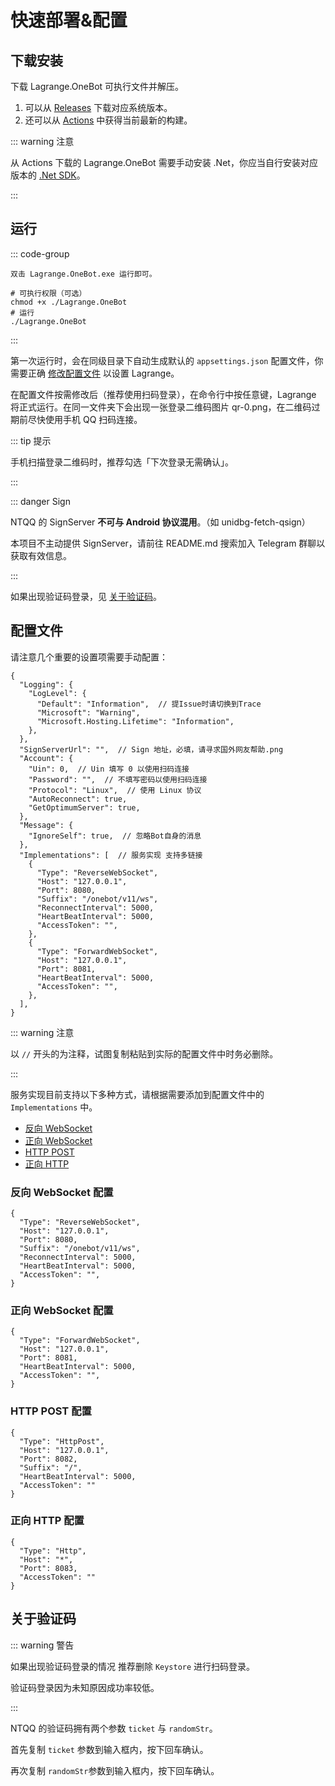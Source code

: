 # 快速部署&配置

## 下载安装

下载 Lagrange.OneBot 可执行文件并解压。

1. 可以从 [Releases](https://github.com/LagrangeDev/Lagrange.Core/releases) 下载对应系统版本。
2. 还可以从 [Actions](https://github.com/LagrangeDev/Lagrange.Core/actions) 中获得当前最新的构建。

::: warning 注意

从 Actions 下载的 Lagrange.OneBot 需要手动安装 .Net，你应当自行安装对应版本的 [.Net SDK](https://dotnet.microsoft.com/zh-cn/download)。

:::

## 运行

::: code-group

```text [Windows]
双击 Lagrange.OneBot.exe 运行即可。
```

```shell [Linux/MacOS]
# 可执行权限（可选）
chmod +x ./Lagrange.OneBot
# 运行
./Lagrange.OneBot
```

:::

第一次运行时，会在同级目录下自动生成默认的 `appsettings.json` 配置文件，你需要正确 [修改配置文件](#配置文件) 以设置 Lagrange。

在配置文件按需修改后（推荐使用扫码登录），在命令行中按任意键，Lagrange 将正式运行。在同一文件夹下会出现一张登录二维码图片 qr-0.png，在二维码过期前尽快使用手机 QQ 扫码连接。

::: tip 提示

手机扫描登录二维码时，推荐勾选「下次登录无需确认」。

:::

::: danger Sign

NTQQ 的 SignServer **不可与 Android 协议混用**。（如 unidbg-fetch-qsign）

本项目不主动提供 SignServer，请前往 README.md 搜索加入 Telegram 群聊以获取有效信息。

:::

如果出现验证码登录，见 [关于验证码](#关于验证码)。

## 配置文件

请注意几个重要的设置项需要手动配置：

```json5{9,11-12,20-37}
{
  "Logging": {
    "LogLevel": {
      "Default": "Information",  // 提Issue时请切换到Trace
      "Microsoft": "Warning",
      "Microsoft.Hosting.Lifetime": "Information",
    },
  },
  "SignServerUrl": "",  // Sign 地址，必填，请寻求国外网友帮助.png
  "Account": {
    "Uin": 0,  // Uin 填写 0 以使用扫码连接
    "Password": "",  // 不填写密码以使用扫码连接
    "Protocol": "Linux",  // 使用 Linux 协议
    "AutoReconnect": true,
    "GetOptimumServer": true,
  },
  "Message": {
    "IgnoreSelf": true,  // 忽略Bot自身的消息
  },
  "Implementations": [  // 服务实现 支持多链接
    {
      "Type": "ReverseWebSocket",
      "Host": "127.0.0.1",
      "Port": 8080,
      "Suffix": "/onebot/v11/ws",
      "ReconnectInterval": 5000,
      "HeartBeatInterval": 5000,
      "AccessToken": "",
    },
    {
      "Type": "ForwardWebSocket",
      "Host": "127.0.0.1",
      "Port": 8081,
      "HeartBeatInterval": 5000,
      "AccessToken": "",
    },
  ],
}
```

::: warning 注意

以 `//` 开头的为注释，试图复制粘贴到实际的配置文件中时务必删除。

:::

服务实现目前支持以下多种方式，请根据需要添加到配置文件中的 `Implementations` 中。

- [反向 WebSocket](#反向-websocket-配置)
- [正向 WebSocket](#正向-websocket-配置)
- [HTTP POST](#http-post-配置)
- [正向 HTTP](#正向-http-配置)

### 反向 WebSocket 配置

```json5
{
  "Type": "ReverseWebSocket",
  "Host": "127.0.0.1",
  "Port": 8080,
  "Suffix": "/onebot/v11/ws",
  "ReconnectInterval": 5000,
  "HeartBeatInterval": 5000,
  "AccessToken": "",
}
```

### 正向 WebSocket 配置

```json5
{
  "Type": "ForwardWebSocket",
  "Host": "127.0.0.1",
  "Port": 8081,
  "HeartBeatInterval": 5000,
  "AccessToken": "",
}
```

### HTTP POST 配置

```json5
{
  "Type": "HttpPost",
  "Host": "127.0.0.1",
  "Port": 8082,
  "Suffix": "/",
  "HeartBeatInterval": 5000,
  "AccessToken": ""
}
```

### 正向 HTTP 配置

```json5
{
  "Type": "Http",
  "Host": "*",
  "Port": 8083,
  "AccessToken": ""
}
```

## 关于验证码

::: warning 警告

如果出现验证码登录的情况 推荐删除 `Keystore` 进行扫码登录。

验证码登录因为未知原因成功率较低。

:::

NTQQ 的验证码拥有两个参数 `ticket` 与 `randomStr`。

首先复制 `ticket` 参数到输入框内，按下回车确认。

再次复制 `randomStr`参数到输入框内，按下回车确认。
